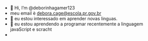 - 👋 Hi, I’m @deborinhagamer123
- meu email è debora.cage@escola.pr.gov.br
- 👀 eu estou interessado em aprender novas linguas.
- 🌱 eu estou aprendendo a programar recentemente a linguagem javaScript e scracht
- 

<!---
deborinhagamer123/deborinhagamer123 is a ✨ special ✨ repository because its `README.md` (this file) appears on your GitHub profile.
You can click the Preview link to take a look at your changes.
--->
